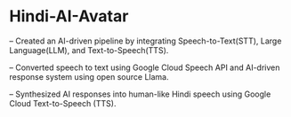 # Hindi-AI-Avatar

– Created an AI-driven pipeline by integrating Speech-to-Text(STT), Large Language(LLM), and Text-to-Speech(TTS).

– Converted speech to text using Google Cloud Speech API and AI-driven response system using open source Llama.

– Synthesized AI responses into human-like Hindi speech using Google Cloud Text-to-Speech (TTS).

